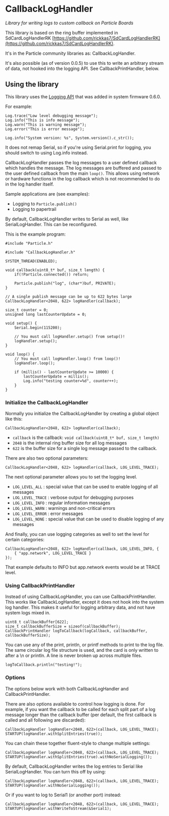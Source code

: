 # CallbackLogHandler

*Library for writing logs to custom callback on Particle Boards*

This library is based on the ring buffer implemented in SdCardLogHandlerRK [https://github.com/rickkas7/SdCardLogHandlerRK](https://github.com/rickkas7/SdCardLogHandlerRK).

It's in the Particle community libraries as: CallbackLogHandler.

It's also possible (as of version 0.0.5) to use this to write an arbitrary stream of data, not hooked into the logging API. See CallbackPrintHandler, below.


## Using the library

This library uses the [Logging API](https://docs.particle.io/reference/firmware/#logging) that was added in system firmware 0.6.0.

For example:

```
Log.trace("Low level debugging message");
Log.info("This is info message");
Log.warn("This is warning message");
Log.error("This is error message");

Log.info("System version: %s", System.version().c_str());
```

It does not remap Serial, so if you're using Serial.print for logging, you should switch to using Log.info instead.

CallbackLogHandler passes the log messages to a user defined callback which handles the message. The log messages are buffered and passed to the user defined callback from the main `loop()`. This allows using network or hardware functions in the log callback which is not recommended to do in the log handler itself.

Sample applications are (see examples):
- Logging to `Particle.publish()`
- Logging to papertrail

By default, CallbackLogHandler writes to Serial as well, like SerialLogHandler. This can be reconfigured.

This is the example program:

```
#include "Particle.h"

#include "CallbackLogHandler.h"

SYSTEM_THREAD(ENABLED);

void callback(uint8_t* buf, size_t length) {
	if(!Particle.connected()) return;
	
	Particle.publish("log", (char*)buf, PRIVATE);
}

// A single publish message can be up to 622 bytes large
CallbackLogHandler<2048, 622> logHandler(callback);

size_t counter = 0;
unsigned long lastCounterUpdate = 0;

void setup() {
	Serial.begin(115200);

	// You must call logHandler.setup() from setup()!
	logHandler.setup();
}

void loop() {
	// You must call logHandler.loop() from loop()!
	logHandler.loop();

	if (millis() - lastCounterUpdate >= 10000) {
		lastCounterUpdate = millis();
		Log.info("testing counter=%d", counter++);
	}
}

```

### Initialize the CallbackLogHandler

Normally you initialize the CallbackLogHandler by creating a global object like this:

```
CallbackLogHandler<2048, 622> logHandler(callback);
```

- `callback` is the callback: `void callback(uint8_t* buf, size_t length)`
- `2048` is the internal ring buffer size for all log messages
- `622` is the buffer size for a single log message passed to the callback.

There are also two optional parameters:

```
CallbackLogHandler<2048, 622> logHandler(callback, LOG_LEVEL_TRACE);
```

The next optional parameter allows you to set the logging level.

- `LOG_LEVEL_ALL` : special value that can be used to enable logging of all messages
- `LOG_LEVEL_TRACE` : verbose output for debugging purposes
- `LOG_LEVEL_INFO` : regular information messages
- `LOG_LEVEL_WARN` : warnings and non-critical errors
- `LOG_LEVEL_ERROR` : error messages
- `LOG_LEVEL_NONE` : special value that can be used to disable logging of any messages

And finally, you can use logging categories as well to set the level for certain categories:

```
CallbackLogHandler<2048, 622> logHandler(callback, LOG_LEVEL_INFO, {
	{ "app.network", LOG_LEVEL_TRACE } 
});
```

That example defaults to INFO but app.network events would be at TRACE level.

### Using CallbackPrintHandler

Instead of using CallbackLogHandler, you can use CallbackPrintHandler. This works like CallbackLogHandler, except it does not hook into the system log handler. This makes it useful for logging arbitrary data, and not have system logs mixed in.

```
uint8_t callbackBuffer[622];
size_t callbackBufferSize = sizeof(callbackBuffer);
CallbackPrintHandler logToCallback(logCallback, callbackBuffer, callbackBufferSize);
```

You can use any of the print, println, or printf methods to print to the log file. The same circular log file structure is used, and the card is only written to after a \n or println. A line is never broken up across multiple files.

```
logToCallback.println("testing!");
```

### Options

The options below work with both CallbackLogHandler and CallbackPrintHandler.

There are also options available to control how logging is done. For example, if you want the callback to be called for each split part of a log message longer than the callback buffer (per default, the first callback is called and all following are discarded):

```
CallbackLogHandler logHandler<2048, 622>(callback, LOG_LEVEL_TRACE);
STARTUP(logHandler.withSplitEntries(true));
```

You can chain these together fluent-style to change multiple settings:

```
CallbackLogHandler logHandler<2048, 622>(callback, LOG_LEVEL_TRACE);
STARTUP(logHandler.withSplitEntries(true).withNoSerialLogging());
```

By default, CallbackLogHandler writes the log entries to Serial like SerialLogHandler. You can turn this off by using:

```
CallbackLogHandler logHandler<2048, 622>(callback, LOG_LEVEL_TRACE);
STARTUP(logHandler.withNoSerialLogging());
```

Or if you want to log to Serial1 (or another port) instead:

```
CallbackLogHandler logHandler<2048, 622>(callback, LOG_LEVEL_TRACE);
STARTUP(logHandler.withWriteToStream(&Serial1);
```
